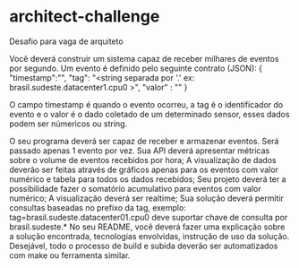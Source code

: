 # architect-challenge

Desafio para vaga de arquiteto

Você deverá construir um sistema capaz de receber milhares de eventos por segundo. Um evento é definido pelo seguinte contrato (JSON):
{
   "timestamp":"<Unix Timestamp>",
   "tag": "<string separada por '.' ex: brasil.sudeste.datacenter1.cpu0 >",
   "valor" : "<string>"
}

O campo timestamp é quando o evento ocorreu, a tag é o identificador do evento e o valor é o dado coletado de um determinado sensor, esses dados podem ser númericos ou string.

O seu programa deverá ser capaz de receber e armazenar eventos.
Será passado apenas 1 evento por vez.
Sua API deverá apresentar métricas sobre o volume de eventos recebidos por hora;
A visualização de dados deverão ser feitas através de gráficos apenas para os eventos com valor numérico e tabela para todos os dados recebidos;
Seu projeto deverá ter a possibilidade fazer o somatório acumulativo para eventos com valor numérico;
A visualização deverá ser realtime;
Sua solução deverá permitir consultas baseadas no prefixo da tag, exemplo: tag=brasil.sudeste.datacenter01.cpu0 deve suportar chave de consulta por brasil.sudeste.*
No seu README, você deverá fazer uma explicação sobre a solução encontrada, tecnologias envolvidas, instrução de uso da solução.
Desejável, todo o processo de build e subida deverão ser automatizados com make ou ferramenta similar.
